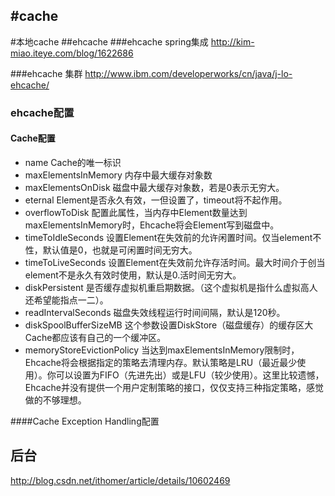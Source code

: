 #cache
------
#本地cache
##ehcache
###ehcache spring集成
http://kim-miao.iteye.com/blog/1622686

###ehcache 集群
http://www.ibm.com/developerworks/cn/java/j-lo-ehcache/

### ehcache配置
#### Cache配置 
* name  Cache的唯一标识
* maxElementsInMemory   内存中最大缓存对象数
* maxElementsOnDisk     磁盘中最大缓存对象数，若是0表示无穷大。 
* eternal   Element是否永久有效，一但设置了，timeout将不起作用。 
* overflowToDisk    配置此属性，当内存中Element数量达到maxElementsInMemory时，Ehcache将会Element写到磁盘中。 
* timeToIdleSeconds 设置Element在失效前的允许闲置时间。仅当element不性，默认值是0，也就是可闲置时间无穷大。 
* timeToLiveSeconds 设置Element在失效前允许存活时间。最大时间介于创当element不是永久有效时使用，默认是0.活时间无穷大。 
* diskPersistent    是否缓存虚拟机重启期数据。（这个虚拟机是指什么虚拟高人还希望能指点一二）。 
* readIntervalSeconds   磁盘失效线程运行时间间隔，默认是120秒。 
* diskSpoolBufferSizeMB     这个参数设置DiskStore（磁盘缓存）的缓存区大Cache都应该有自己的一个缓冲区。 
* memoryStoreEvictionPolicy     当达到maxElementsInMemory限制时，Ehcache将会根据指定的策略去清理内存。默认策略是LRU（最近最少使用）。你可以设置为FIFO（先进先出）或是LFU（较少使用）。这里比较遗憾，Ehcache并没有提供一个用户定制策略的接口，仅仅支持三种指定策略，感觉做的不够理想。 

####Cache Exception Handling配置 
<cacheExceptionHandlerFactory class="com.example.ExampleExceptionHandlerFactory" properties="logLevel=FINE"/>



## 后台
http://blog.csdn.net/ithomer/article/details/10602469









